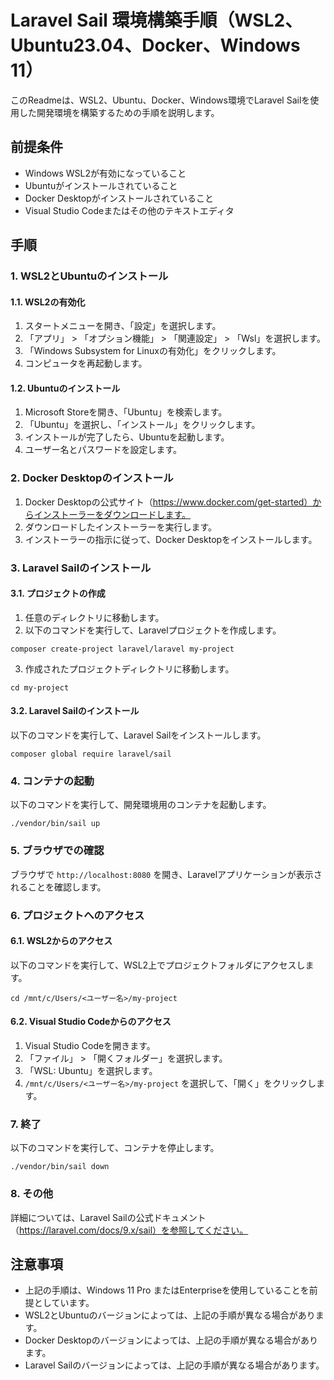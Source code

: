 

# Laravel Sail 環境構築手順（WSL2、Ubuntu23.04、Docker、Windows 11）

このReadmeは、WSL2、Ubuntu、Docker、Windows環境でLaravel Sailを使用した開発環境を構築するための手順を説明します。

## 前提条件

- Windows WSL2が有効になっていること
- Ubuntuがインストールされていること
- Docker Desktopがインストールされていること
- Visual Studio Codeまたはその他のテキストエディタ

## 手順

### 1. WSL2とUbuntuのインストール

#### 1.1. WSL2の有効化

1. スタートメニューを開き、「設定」を選択します。
2. 「アプリ」 > 「オプション機能」 > 「関連設定」 > 「Wsl」を選択します。
3. 「Windows Subsystem for Linuxの有効化」をクリックします。
4. コンピュータを再起動します。

#### 1.2. Ubuntuのインストール

1. Microsoft Storeを開き、「Ubuntu」を検索します。
2. 「Ubuntu」を選択し、「インストール」をクリックします。
3. インストールが完了したら、Ubuntuを起動します。
4. ユーザー名とパスワードを設定します。

### 2. Docker Desktopのインストール

1. Docker Desktopの公式サイト（https://www.docker.com/get-started）からインストーラーをダウンロードします。
2. ダウンロードしたインストーラーを実行します。
3. インストーラーの指示に従って、Docker Desktopをインストールします。

### 3. Laravel Sailのインストール

#### 3.1. プロジェクトの作成

1. 任意のディレクトリに移動します。
2. 以下のコマンドを実行して、Laravelプロジェクトを作成します。

```
composer create-project laravel/laravel my-project
```

3. 作成されたプロジェクトディレクトリに移動します。

```
cd my-project
```

#### 3.2. Laravel Sailのインストール

以下のコマンドを実行して、Laravel Sailをインストールします。

```
composer global require laravel/sail
```

### 4. コンテナの起動

以下のコマンドを実行して、開発環境用のコンテナを起動します。

```
./vendor/bin/sail up
```

### 5. ブラウザでの確認

ブラウザで `http://localhost:8080` を開き、Laravelアプリケーションが表示されることを確認します。

### 6. プロジェクトへのアクセス

#### 6.1. WSL2からのアクセス

以下のコマンドを実行して、WSL2上でプロジェクトフォルダにアクセスします。

```
cd /mnt/c/Users/<ユーザー名>/my-project
```

#### 6.2. Visual Studio Codeからのアクセス

1. Visual Studio Codeを開きます。
2. 「ファイル」 > 「開くフォルダー」を選択します。
3. 「WSL: Ubuntu」を選択します。
4. `/mnt/c/Users/<ユーザー名>/my-project` を選択して、「開く」をクリックします。

### 7. 終了

以下のコマンドを実行して、コンテナを停止します。

```
./vendor/bin/sail down
```

### 8. その他

詳細については、Laravel Sailの公式ドキュメント（https://laravel.com/docs/9.x/sail）を参照してください。

## 注意事項

- 上記の手順は、Windows 11 Pro またはEnterpriseを使用していることを前提としています。
- WSL2とUbuntuのバージョンによっては、上記の手順が異なる場合があります。
- Docker Desktopのバージョンによっては、上記の手順が異なる場合があります。
- Laravel Sailのバージョンによっては、上記の手順が異なる場合があります。
